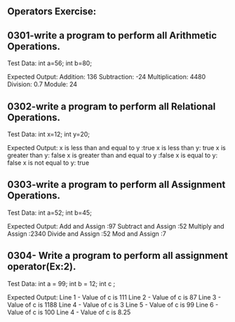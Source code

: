 ## Operators Exercise:

## 0301-write a program to perform all Arithmetic Operations.
Test Data:
int a=56;
int b=80;

Expected Output:
 Addition: 136
 Subtraction: -24
 Multiplication: 4480
 Division: 0.7
 Module: 24


## 0302-write a program to perform all Relational Operations.
Test Data:
int x=12;
int y=20;

Expected Output:
x is less than and equal to y :true
x is less than y: true
x is greater than y: false
x is greater than and equal to y :false
x is equal to y: false
x is not equal to y: true


## 0303-write a program to perform all Assignment Operations.
Test Data:
int a=52;
int b=45;

Expected Output:
Add and Assign :97
Subtract and Assign :52
Multiply and Assign :2340
Divide and Assign :52
Mod and Assign :7

## 0304- Write a program to perform all assignment operator(Ex:2).
Test Data:
int a = 99;
int b = 12;
int c ;

Expected Output:
Line 1 - Value of c is 111
Line 2 - Value of c is 87 
Line 3 - Value of c is 1188
Line 4 - Value of c is 3
Line 5 - Value of c is 99
Line 6 - Value of c is 100
Line 4 - Value of c is 8.25
